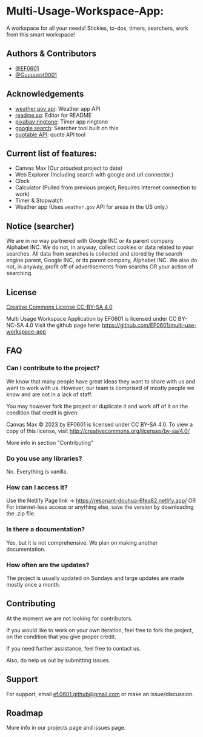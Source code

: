 
# Multi-Usage-Workspace-App:

A workspace for all your needs! Stickies, to-dos, timers, searchers, work from this smart workspace!
## Authors & Contributors

- [@EF0601](https://www.github.com/octokatherine)
- [@Guuuuest0001](https://github.com/Guuuuest0001)


## Acknowledgements

 - [weather.gov api](https://awesomeopensource.com/project/elangosundar/awesome-README-templates): Weather app API
 - [readme.so](https://readme.so/editor): Editor for README
 - [pixabay ringtone](https://pixabay.com/sound-effects/analog-timer-74998/): Timer app ringtone
 - [google search](https://www.google.com): Searcher tool built on this
 - [quotable API](https://github.com/lukePeavey/quotable): quote API tool


## Current list of features:

- Canvas Max (Our proudest project to date)
- Web Explorer (Including search with google and url connector.)
- Clock
- Calculator (Pulled from previous project; Requires Internet connection to work)
- Timer & Stopwatch
- Weather app (Uses `weather.gov` API for areas in the US only.)
## Notice (searcher)
We are in no way partnered with Google INC or its parent company Alphabet INC. We do not, in anyway, collect cookies or data related to your searches. All data from searches is collected and stored by the search engine parent, Google INC, or its parent company, Alphabet INC. We also do not, in anyway, profit off of advertisements from searchs OR your action of searching.
## License

[Creative Commons License CC-BY-SA 4.0](https://creativecommons.org/licenses/by-nc-sa/4.0/?ref=chooser-v1)

Multi Usage Workspace Application by EF0601 is licensed under CC BY-NC-SA 4.0 Visit the github page here: https://github.com/EF0601/multi-use-workspace-app
## FAQ
### Can I contribute to the project?
We know that many people have great ideas they want to share with us and want to work with us. However, our team is comprised of mostly people we know and are not in a lack of staff. 

You may however fork the project or duplicate it and work off of it on the condition that credit is given:

Canvas Max © 2023 by EF0601 is licensed under CC BY-SA 4.0. To view a copy of this license, visit http://creativecommons.org/licenses/by-sa/4.0/

More info in section "Contributing"

### Do you use any libraries?
No. Everything is vanilla.

### How can I access it?
Use the Netlify Page link -> https://resonant-douhua-6fea82.netlify.app/
OR
For internet-less access or anything else, save the version by downloading the .zip file.

### Is there a documentation?
Yes, but it is not comprehensive. We plan on making another documentation.

### How often are the updates?
The project is usually updated on Sundays and large updates are made mostly once a month.
## Contributing

At the moment we are not looking for contributors.

If you would like to work on your own iteration, feel free to fork the project, on the condition that you give proper credit.

If you need further assistance, feel free to contact us.

Also, do help us out by submitting issues.
## Support

For support, email ef.0601.github@gmail.com or make an issue/discussion.


## Roadmap
More info in our projects page and issues page.
